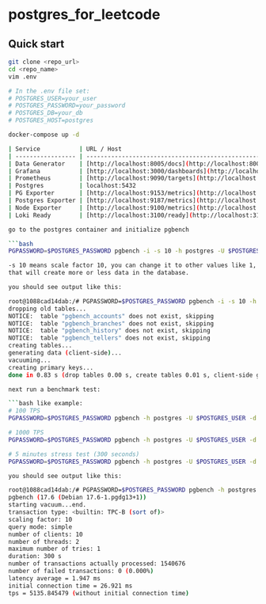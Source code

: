 # postgres_for_leetcode

## Quick start

```bash
git clone <repo_url>
cd <repo_name>
vim .env

# In the .env file set:
# POSTGRES_USER=your_user
# POSTGRES_PASSWORD=your_password
# POSTGRES_DB=your_db
# POSTGRES_HOST=postgres

docker-compose up -d

| Service           | URL / Host                                                           | Comment                              |
| ----------------- | -------------------------------------------------------------------- | ------------------------------------ |
| Data Generator    | [http://localhost:8005/docs](http://localhost:8005/docs)             | Swagger UI for test data             |
| Grafana           | [http://localhost:3000/dashboards](http://localhost:3000/dashboards) | Dashboards, login/password from .env |
| Prometheus        | [http://localhost:9090/targets](http://localhost:9090/targets)       | Monitoring targets                   |
| Postgres          | localhost:5432                                                       | Connect with client (pgAdmin, psql)  |
| PG Exporter       | [http://localhost:9153/metrics](http://localhost:9153/metrics)       | Postgres performance metrics         |
| Postgres Exporter | [http://localhost:9187/metrics](http://localhost:9187/metrics)       | Postgres Prometheus metrics          |
| Node Exporter     | [http://localhost:9100/metrics](http://localhost:9100/metrics)       | Node exporter metrics                |
| Loki Ready        | [http://localhost:3100/ready](http://localhost:3100/ready)           | Loki readiness endpoint              |

go to the postgres container and initialize pgbench

```bash
PGPASSWORD=$POSTGRES_PASSWORD pgbench -i -s 10 -h postgres -U $POSTGRES_USER -d $POSTGRES_DB

-s 10 means scale factor 10, you can change it to other values like 1, 5, 20, etc. 
that will create more or less data in the database.

you should see output like this:

root@1088cad14dab:/# PGPASSWORD=$POSTGRES_PASSWORD pgbench -i -s 10 -h postgres -U $POSTGRES_USER -d $POSTGRES_DB
dropping old tables...
NOTICE:  table "pgbench_accounts" does not exist, skipping
NOTICE:  table "pgbench_branches" does not exist, skipping
NOTICE:  table "pgbench_history" does not exist, skipping
NOTICE:  table "pgbench_tellers" does not exist, skipping
creating tables...
generating data (client-side)...
vacuuming...                                                                                
creating primary keys...
done in 0.83 s (drop tables 0.00 s, create tables 0.01 s, client-side generate 0.58 s, vacuum 0.06 s, primary keys 0.18 s).

next run a benchmark test:

```bash like example:
# 100 TPS
PGPASSWORD=$POSTGRES_PASSWORD pgbench -h postgres -U $POSTGRES_USER -d $POSTGRES_DB -c 10 -j 2 -t 100

# 1000 TPS
PGPASSWORD=$POSTGRES_PASSWORD pgbench -h postgres -U $POSTGRES_USER -d $POSTGRES_DB -c 10 -j 2 -t 1000

# 5 minutes stress test (300 seconds)
PGPASSWORD=$POSTGRES_PASSWORD pgbench -h postgres -U $POSTGRES_USER -d $POSTGRES_DB -c 10 -j 2 -T 300

you should see output like this:

root@1088cad14dab:/# PGPASSWORD=$POSTGRES_PASSWORD pgbench -h postgres -U $POSTGRES_USER -d $POSTGRES_DB -c 10 -j 2 -T 300
pgbench (17.6 (Debian 17.6-1.pgdg13+1))
starting vacuum...end.
transaction type: <builtin: TPC-B (sort of)>
scaling factor: 10
query mode: simple
number of clients: 10
number of threads: 2
maximum number of tries: 1
duration: 300 s
number of transactions actually processed: 1540676
number of failed transactions: 0 (0.000%)
latency average = 1.947 ms
initial connection time = 26.921 ms
tps = 5135.845479 (without initial connection time)


